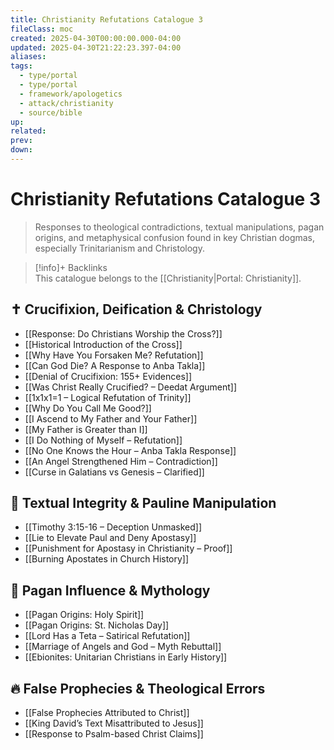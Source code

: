 ```yaml
---
title: Christianity Refutations Catalogue 3
fileClass: moc
created: 2025-04-30T00:00:00.000-04:00
updated: 2025-04-30T21:22:23.397-04:00
aliases: 
tags: 
  - type/portal
  - type/portal
  - framework/apologetics
  - attack/christianity
  - source/bible 
up: 
related: 
prev: 
down: 
---
```


# Christianity Refutations Catalogue 3

> Responses to theological contradictions, textual manipulations, pagan origins, and metaphysical confusion found in key Christian dogmas, especially Trinitarianism and Christology.

> [!info]+ Backlinks  
> This catalogue belongs to the [[Christianity|Portal: Christianity]].

## ✝ Crucifixion, Deification & Christology

- [[Response: Do Christians Worship the Cross?]]
- [[Historical Introduction of the Cross]]
- [[Why Have You Forsaken Me? Refutation]]
- [[Can God Die? A Response to Anba Takla]]
- [[Denial of Crucifixion: 155+ Evidences]]
- [[Was Christ Really Crucified? – Deedat Argument]]
- [[1x1x1=1 – Logical Refutation of Trinity]]
- [[Why Do You Call Me Good?]]
- [[I Ascend to My Father and Your Father]]
- [[My Father is Greater than I]]
- [[I Do Nothing of Myself – Refutation]]
- [[No One Knows the Hour – Anba Takla Response]]
- [[An Angel Strengthened Him – Contradiction]]
- [[Curse in Galatians vs Genesis – Clarified]]

## 📖 Textual Integrity & Pauline Manipulation

- [[Timothy 3:15-16 – Deception Unmasked]]
- [[Lie to Elevate Paul and Deny Apostasy]]
- [[Punishment for Apostasy in Christianity – Proof]]
- [[Burning Apostates in Church History]]

## 🌌 Pagan Influence & Mythology

- [[Pagan Origins: Holy Spirit]]
- [[Pagan Origins: St. Nicholas Day]]
- [[Lord Has a Teta – Satirical Refutation]]
- [[Marriage of Angels and God – Myth Rebuttal]]
- [[Ebionites: Unitarian Christians in Early History]]

## 🔥 False Prophecies & Theological Errors

- [[False Prophecies Attributed to Christ]]
- [[King David’s Text Misattributed to Jesus]]
- [[Response to Psalm-based Christ Claims]]


